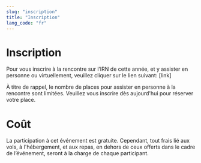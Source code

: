 ```yaml
---
slug: "inscription"
title: "Inscription"
lang_code: "fr"
---
```


# Inscription 

Pour vous inscrire à la rencontre sur l’IRN de cette année, et y assister en personne ou virtuellement, veuillez cliquer sur le lien suivant: [link] 

À titre de rappel, le nombre de places pour assister en personne à la rencontre sont limitées. Veuillez vous inscrire dès aujourd'hui pour réserver votre place. 

# Coût 

La participation à cet événement est gratuite. Cependant, tout frais lié aux vols, à l'hébergement, et aux repas, en dehors de ceux offerts dans le cadre de l’événement, seront à la charge de chaque participant.  
